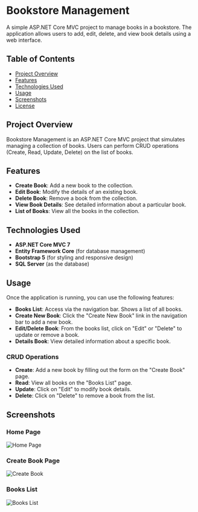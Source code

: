 # Bookstore Management

A simple ASP.NET Core MVC project to manage books in a bookstore. The application allows users to add, edit, delete, and view book details using a web interface.

## Table of Contents

- [Project Overview](#project-overview)
- [Features](#features)
- [Technologies Used](#technologies-used)
- [Usage](#usage)
- [Screenshots](#screenshots)
- [License](#license)

## Project Overview

Bookstore Management is an ASP.NET Core MVC project that simulates managing a collection of books. Users can perform CRUD operations (Create, Read, Update, Delete) on the list of books.

## Features

- **Create Book**: Add a new book to the collection.
- **Edit Book**: Modify the details of an existing book.
- **Delete Book**: Remove a book from the collection.
- **View Book Details**: See detailed information about a particular book.
- **List of Books**: View all the books in the collection.

## Technologies Used

- **ASP.NET Core MVC 7**
- **Entity Framework Core** (for database management)
- **Bootstrap 5** (for styling and responsive design)
- **SQL Server** (as the database)

## Usage

Once the application is running, you can use the following features:

- **Books List**: Access via the navigation bar. Shows a list of all books.
- **Create New Book**: Click the "Create New Book" link in the navigation bar to add a new book.
- **Edit/Delete Book**: From the books list, click on "Edit" or "Delete" to update or remove a book.
- **Details Book**: View detailed information about a specific book.

### CRUD Operations

- **Create**: Add a new book by filling out the form on the "Create Book" page.
- **Read**: View all books on the "Books List" page.
- **Update**: Click on "Edit" to modify book details.
- **Delete**: Click on "Delete" to remove a book from the list.

## Screenshots

### Home Page

![Home Page](./screenshots/home.png)

### Create Book Page

![Create Book](./screenshots/create-book.png)

### Books List

![Books List](./screenshots/books-list.png)



